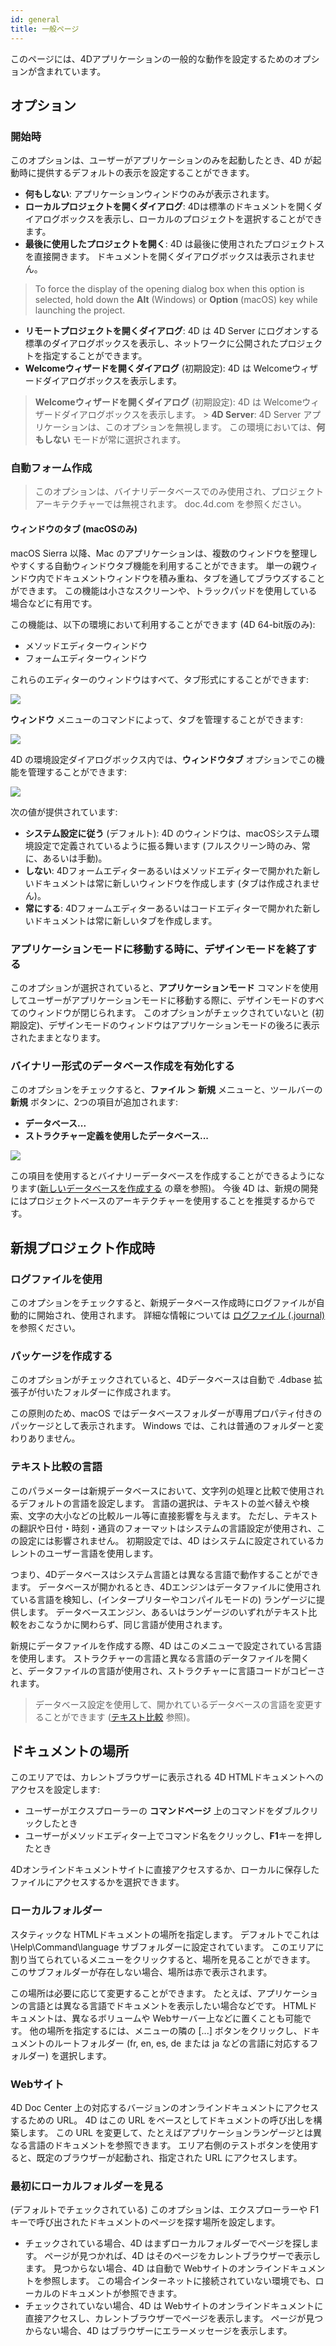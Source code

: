 ```yaml
---
id: general
title: 一般ページ
---
```


このページには、4Dアプリケーションの一般的な動作を設定するためのオプションが含まれています。

## オプション

### 開始時

このオプションは、ユーザーがアプリケーションのみを起動したとき、4D が起動時に提供するデフォルトの表示を設定することができます。

* **何もしない**: アプリケーションウィンドウのみが表示されます。
* **ローカルプロジェクトを開くダイアログ**: 4Dは標準のドキュメントを開くダイアログボックスを表示し、ローカルのプロジェクトを選択することができます。
* **最後に使用したプロジェクトを開く**: 4D は最後に使用されたプロジェクトスを直接開きます。 ドキュメントを開くダイアログボックスは表示されません。
> To force the display of the opening dialog box when this option is selected, hold down the **Alt** (Windows) or **Option** (macOS) key while launching the project.

* **リモートプロジェクトを開くダイアログ**: 4D は 4D Server にログオンする標準のダイアログボックスを表示し、ネットワークに公開されたプロジェクトを指定することができます。
* **Welcomeウィザードを開くダイアログ** (初期設定): 4D は Welcomeウィザードダイアログボックスを表示します。
> **Welcomeウィザードを開くダイアログ** (初期設定): 4D は Welcomeウィザードダイアログボックスを表示します。 > **4D Server**: 4D Server アプリケーションは、このオプションを無視します。 この環境においては、**何もしない** モードが常に選択されます。

### 自動フォーム作成

> このオプションは、バイナリデータベースでのみ使用され、プロジェクトアーキテクチャーでは無視されます。 doc.4d.com を参照ください。

#### ウィンドウのタブ (macOSのみ)

macOS Sierra 以降、Mac のアプリケーションは、複数のウィンドウを整理しやすくする自動ウィンドウタブ機能を利用することができます。 単一の親ウィンドウ内でドキュメントウィンドウを積み重ね、タブを通してブラウズすることができます。 この機能は小さなスクリーンや、トラックパッドを使用している場合などに有用です。

この機能は、以下の環境において利用することができます (4D 64-bit版のみ):

* メソッドエディターウィンドウ
* フォームエディターウィンドウ

これらのエディターのウィンドウはすべて、タブ形式にすることができます:

![](../assets/en/Preferences/general2.png)

**ウィンドウ** メニューのコマンドによって、タブを管理することができます:

![](../assets/en/Preferences/general3.png)

4D の環境設定ダイアログボックス内では、**ウィンドウタブ** オプションでこの機能を管理することができます:

![](../assets/en/Preferences/general4.png)

次の値が提供されています:

* **システム設定に従う** (デフォルト): 4D のウィンドウは、macOSシステム環境設定で定義されているように振る舞います (フルスクリーン時のみ、常に、あるいは手動)。
* **しない**: 4Dフォームエディターあるいはメソッドエディターで開かれた新しいドキュメントは常に新しいウィンドウを作成します (タブは作成されません)。
* **常にする**: 4Dフォームエディターあるいはコードエディターで開かれた新しいドキュメントは常に新しいタブを作成します。

### アプリケーションモードに移動する時に、デザインモードを終了する

このオプションが選択されていると、**アプリケーションモード** コマンドを使用してユーザーがアプリケーションモードに移動する際に、デザインモードのすべてのウィンドウが閉じられます。 このオプションがチェックされていないと (初期設定)、デザインモードのウィンドウはアプリケーションモードの後ろに表示されたままとなります。

### バイナリー形式のデータベース作成を有効化する

このオプションをチェックすると、**ファイル ＞ 新規** メニューと、ツールバーの **新規** ボタンに、2つの項目が追加されます:

* **データベース...**
* **ストラクチャー定義を使用したデータベース...**

![](../assets/en/Preferences/general5.png)

この項目を使用するとバイナリーデータベースを作成することができるようになります([新しいデータベースを作成する](https://doc.4d.com/4Dv19/4D/19/Creating-a-new-database.300-5416694.ja.html) の章を参照)。 今後 4D は、新規の開発にはプロジェクトベースのアーキテクチャーを使用することを推奨するからです。

## 新規プロジェクト作成時

### ログファイルを使用

このオプションをチェックすると、新規データベース作成時にログファイルが自動的に開始され、使用されます。 詳細な情報については [ログファイル (.journal)](Backup/log.md) を参照ください。

### パッケージを作成する

このオプションがチェックされていると、4Dデータベースは自動で .4dbase 拡張子が付いたフォルダーに作成されます。

この原則のため、macOS ではデータベースフォルダーが専用プロパティ付きのパッケージとして表示されます。 Windows では、これは普通のフォルダーと変わりありません。

### テキスト比較の言語

このパラメーターは新規データベースにおいて、文字列の処理と比較で使用されるデフォルトの言語を設定します。 言語の選択は、テキストの並べ替えや検索、文字の大小などの比較ルール等に直接影響を与えます。 ただし、テキストの翻訳や日付・時刻・通貨のフォーマットはシステムの言語設定が使用され、この設定には影響されません。 初期設定では、4D はシステムに設定されているカレントのユーザー言語を使用します。

つまり、4Dデータベースはシステム言語とは異なる言語で動作することができます。 データベースが開かれるとき、4Dエンジンはデータファイルに使用されている言語を検知し、(インタープリターやコンパイルモードの) ランゲージに提供します。 データベースエンジン、あるいはランゲージのいずれがテキスト比較をおこなうかに関わらず、同じ言語が使用されます。

新規にデータファイルを作成する際、4D はこのメニューで設定されている言語を使用します。 ストラクチャーの言語と異なる言語のデータファイルを開くと、データファイルの言語が使用され、ストラクチャーに言語コードがコピーされます。
> データベース設定を使用して、開かれているデータベースの言語を変更することができます ([テキスト比較](https://doc.4d.com/4Dv19/4D/19/DatabaseData-storage-page.300-5416926.ja.html#460252) 参照)。

## ドキュメントの場所

このエリアでは、カレントブラウザーに表示される 4D HTMLドキュメントへのアクセスを設定します:

* ユーザーがエクスプローラーの **コマンドページ** 上のコマンドをダブルクリックしたとき
* ユーザーがメソッドエディター上でコマンド名をクリックし、**F1**キーを押したとき

4Dオンラインドキュメントサイトに直接アクセスするか、ローカルに保存したファイルにアクセスするかを選択できます。

### ローカルフォルダー

スタティックな HTMLドキュメントの場所を指定します。 デフォルトでこれは \Help\Command\language サブフォルダーに設定されています。 このエリアに割り当てられているメニューをクリックすると、場所を見ることができます。 このサブフォルダーが存在しない場合、場所は赤で表示されます。

この場所は必要に応じて変更することができます。 たとえば、アプリケーションの言語とは異なる言語でドキュメントを表示したい場合などです。 HTMLドキュメントは、異なるボリュームや Webサーバー上などに置くことも可能です。 他の場所を指定するには、メニューの隣の [...] ボタンをクリックし、ドキュメントのルートフォルダー (fr, en, es, de または ja などの言語に対応するフォルダー) を選択します。

### Webサイト

4D Doc Center 上の対応するバージョンのオンラインドキュメントにアクセスするための URL。 4D はこの URL をベースとしてドキュメントの呼び出しを構築します。 この URL を変更して、たとえばアプリケーションランゲージとは異なる言語のドキュメントを参照できます。 エリア右側のテストボタンを使用すると、既定のブラウザーが起動され、指定された URL にアクセスします。

### 最初にローカルフォルダーを見る

(デフォルトでチェックされている) このオプションは、エクスプローラーや F1キーで呼び出されたドキュメントのページを探す場所を設定します。

* チェックされている場合、4D はまずローカルフォルダーでページを探します。 ページが見つかれば、4D はそのページをカレントブラウザーで表示します。 見つからない場合、4D は自動で Webサイトのオンラインドキュメントを参照します。 この場合インターネットに接続されていない環境でも、ローカルのドキュメントが参照できます。
* チェックされていない場合、4D は Webサイトのオンラインドキュメントに直接アクセスし、カレントブラウザーでページを表示します。 ページが見つからない場合、4D はブラウザーにエラーメッセージを表示します。

